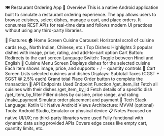 🍽️ Restaurant Ordering App
📱 Overview
This is a native Android application built to simulate a restaurant ordering experience. The app allows users to browse cuisines, select dishes, manage a cart, and place orders. It consumes REST APIs for real-time data and follows modern UI practices without using any third-party libraries.

🧩 Features
🏠 Home Screen
Cuisine Carousel: Horizontal scroll of cuisine cards (e.g., North Indian, Chinese, etc.)
Top Dishes: Highlights 3 popular dishes with image, price, rating, and add-to-cart option
Cart Button: Redirects to the cart screen
Language Switch: Toggle between Hindi and English
🍛 Cuisine Menu Screen
Displays dishes for the selected cuisine
Each item shows image, price, and supports + / − quantity controls
🛒 Cart Screen
Lists selected cuisines and dishes
Displays:
Subtotal
Taxes (CGST + SGST @ 2.5% each)
Grand total
Place Order button to complete the transaction
🔗 API Endpoints Used
Endpoint	Function
/get_item_list	Fetch all cuisines with their dishes
/get_item_by_id	Fetch details of a specific dish
/get_item_by_filter	Filter dishes by cuisine, price range, and rating
/make_payment	Simulate order placement and payment
🚀 Tech Stack
Language: Kotlin
UI: Native Android Views
Architecture: MVVM (optional)
Tools: Android Studio, Emulator or physical device
📋 Notes
Focused on native UI/UX; no third-party libraries were used
Fully functional with dynamic data using provided APIs
Covers edge cases like empty cart, quantity limits, etc.
